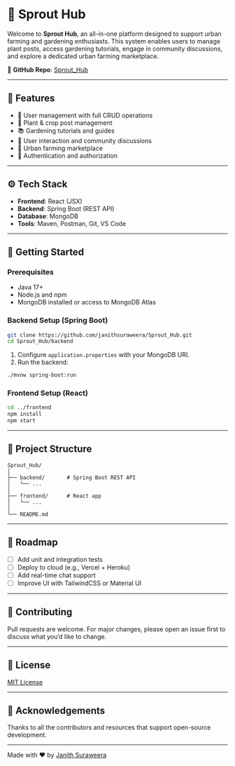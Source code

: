 # 🌱 Sprout Hub

Welcome to **Sprout Hub**, an all-in-one platform designed to support urban farming and gardening enthusiasts. This system enables users to manage plant posts, access gardening tutorials, engage in community discussions, and explore a dedicated urban farming marketplace.

🔗 **GitHub Repo**: [Sprout_Hub](https://github.com/janithsuraweera/Sprout_Hub)

---

## 📌 Features

- 👤 User management with full CRUD operations  
- 🌿 Plant & crop post management  
- 📚 Gardening tutorials and guides  
- 💬 User interaction and community discussions  
- 🛒 Urban farming marketplace  
- 🔐 Authentication and authorization  

---

## ⚙️ Tech Stack

- **Frontend**: React (JSX)  
- **Backend**: Spring Boot (REST API)  
- **Database**: MongoDB  
- **Tools**: Maven, Postman, Git, VS Code  

---

## 🚀 Getting Started

### Prerequisites

- Java 17+  
- Node.js and npm  
- MongoDB installed or access to MongoDB Atlas  

### Backend Setup (Spring Boot)

```bash
git clone https://github.com/janithsuraweera/Sprout_Hub.git
cd Sprout_Hub/backend
```

1. Configure `application.properties` with your MongoDB URI.  
2. Run the backend:

```bash
./mvnw spring-boot:run
```

### Frontend Setup (React)

```bash
cd ../frontend
npm install
npm start
```

---

## 📁 Project Structure

```
Sprout_Hub/
│
├── backend/       # Spring Boot REST API
│   └── ...
│
├── frontend/      # React app
│   └── ...
│
└── README.md
```

---

## 📌 Roadmap

- [ ] Add unit and integration tests  
- [ ] Deploy to cloud (e.g., Vercel + Heroku)  
- [ ] Add real-time chat support  
- [ ] Improve UI with TailwindCSS or Material UI  

---

## 🤝 Contributing

Pull requests are welcome. For major changes, please open an issue first to discuss what you’d like to change.

---

## 📃 License

[MIT License](LICENSE)

---

## 🙌 Acknowledgements

Thanks to all the contributors and resources that support open-source development.

---

Made with ❤️ by [Janith Suraweera](https://github.com/janithsuraweera)
